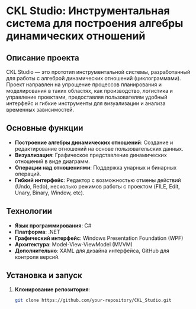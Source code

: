 # CKL Studio: Инструментальная система для построения алгебры динамических отношений

## Описание проекта
CKL Studio — это прототип инструментальной системы, разработанный для работы с алгеброй динамических отношений (циклограммами). Проект направлен на упрощение процессов планирования и моделирования в таких областях, как производство, логистика и управление проектами, предоставляя пользователям удобный интерфейс и гибкие инструменты для визуализации и анализа временных зависимостей.

## Основные функции
- **Построение алгебры динамических отношений**: Создание и редактирование отношений на основе пользовательских данных.
- **Визуализация**: Графическое представление динамических отношений в виде диаграмм.
- **Операции над отношениями**: Поддержка унарных и бинарных операций.
- **Гибкий интерфейс**: Редактор с возможностью отмены действий (Undo, Redo), несколько режимов работы с проектом (FILE, Edit, Unary, Binary, Window, etc).

## Технологии
- **Язык программирования**: C#
- **Платформа**: .NET
- **Графический интерфейс**: Windows Presentation Foundation (WPF)
- **Архитектура**: Model-View-ViewModel (MVVM)
- **Дополнительно**: XAML для дизайна интерфейса, GitHub для контроля версий.

## Установка и запуск
1. **Клонирование репозитория**:
   ```bash
   git clone https://github.com/your-repository/CKL_Studio.git
